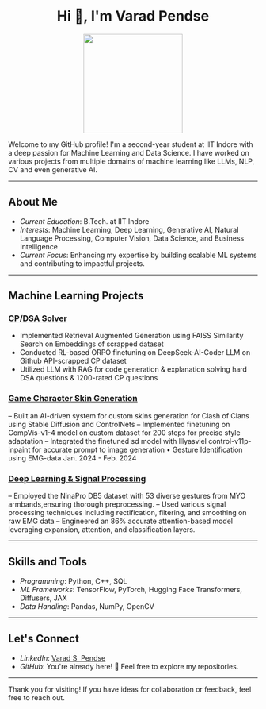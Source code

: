 <h1 align="center">Hi 👋, I'm Varad Pendse</h1>

<p align="center"><img src="https://media.giphy.com/media/QTfX9Ejfra3ZmNxh6B/giphy.gif" width="200"/></p> 

Welcome to my GitHub profile! I'm a second-year student at IIT Indore with a deep passion for Machine Learning and Data Science. I have worked on various projects from multiple domains of machine learning like LLMs, NLP, CV and even generative AI.

---

## About Me
- *Current Education*: B.Tech. at IIT Indore  
- *Interests*: Machine Learning, Deep Learning, Generative AI, Natural Language Processing, Computer Vision, Data Science, and Business Intelligence  
- *Current Focus*: Enhancing my expertise by building scalable ML systems and contributing to impactful projects.

---

## Machine Learning Projects

### [CP/DSA Solver](https://github.com/arnavjain2710/IITISoC24-ML-35)
- Implemented Retrieval Augmented Generation using FAISS Similarity Search on Embeddings of scrapped dataset
- Conducted RL-based ORPO finetuning on DeepSeek-AI-Coder LLM on Github API-scrapped CP dataset
- Utilized LLM with RAG for code generation & explanation solving hard DSA questions & 1200-rated CP questions

### [Game Character Skin Generation](https://github.com/darKKnight14110/Game-Character-Skin-Generation)
– Built an AI-driven system for custom skins generation for Clash of Clans using Stable Diffusion and ControlNets
– Implemented finetuning on CompVis-v1-4 model on custom dataset for 200 steps for precise style adaptation
– Integrated the finetuned sd model with lllyasviel control-v11p-inpaint for accurate prompt to image generation
• Gesture Identification using EMG-data Jan. 2024 - Feb. 2024

### [Deep Learning & Signal Processing](https://github.com/darKKnight14110/EMG_data)
– Employed the NinaPro DB5 dataset with 53 diverse gestures from MYO armbands,ensuring thorough preprocessing.
– Used various signal processing techniques including rectification, filtering, and smoothing on raw EMG data
– Engineered an 86% accurate attention-based model leveraging expansion, attention, and classification layers.

---

## Skills and Tools
- *Programming*: Python, C++, SQL
- *ML Frameworks*: TensorFlow, PyTorch, Hugging Face Transformers, Diffusers, JAX
- *Data Handling*: Pandas, NumPy, OpenCV  

---

## Let's Connect
- *LinkedIn*: [Varad S. Pendse](https://www.linkedin.com/in/varad-s-pendse/)  
- *GitHub*: You're already here! 🎉 Feel free to explore my repositories.

---

Thank you for visiting! If you have ideas for collaboration or feedback, feel free to reach out.

